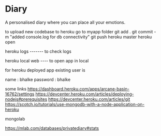 # Diary
A personalised diary where you can place all your emotions.


to upload new codebase to heroku go to myapp folder
git add .
git commit -m "added console.log for db connectivity"
git push heroku master
heroku open



heroku logs ------- to check logs


heroku local web ---- to open app in local

for heroku deployed app
existing user is

name : bhalke
password : bhalke

some links
https://dashboard.heroku.com/apps/arcane-basin-16762/settings
https://devcenter.heroku.com/articles/deploying-nodejs#prerequisites
https://devcenter.heroku.com/articles/git
https://scotch.io/tutorials/use-mongodb-with-a-node-application-on-heroku


mongolab

https://mlab.com/databases/privatediary#stats



